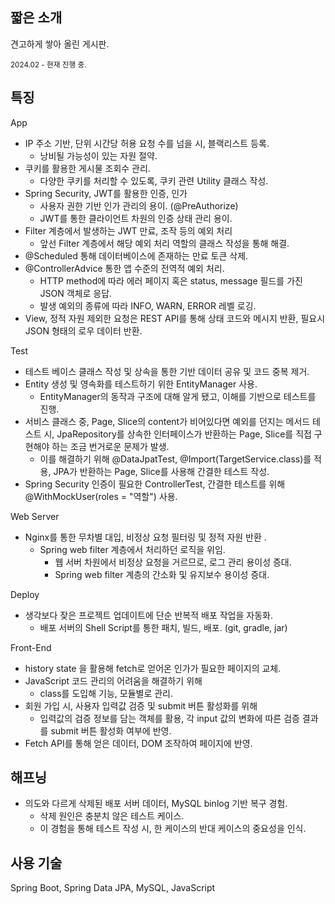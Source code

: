 짧은 소개
---
견고하게 쌓아 올린 게시판.


<sup>2024.02 - 현재 진행 중.</sup>

특징
---

App
* IP 주소 기반, 단위 시간당 허용 요청 수를 넘을 시, 블랙리스트 등록.
  - 낭비될 가능성이 있는 자원 절약.
* 쿠키를 활용한 게시물 조회수 관리.
  - 다양한 쿠키를 처리할 수 있도록, 쿠키 관련 Utility 클래스 작성.
* Spring Security, JWT를 활용한 인증, 인가
  - 사용자 권한 기반 인가 관리의 용이. (@PreAuthorize)
  - JWT를 통한 클라이언트 차원의 인증 상태 관리 용이.
* Filter 계층에서 발생하는 JWT 만료, 조작 등의 예외 처리
   - 앞선 Filter 계층에서 해당 예외 처리 역할의 클래스 작성을 통해 해결.
* @Scheduled 통해 데이터베이스에 존재하는 만료 토큰 삭제.
* @ControllerAdvice 통한 앱 수준의 전역적 예외 처리.
  - HTTP method에 따라 에러 페이지 혹은 status, message 필드를 가진 JSON 객체로 응답.
  - 발생 예외의 종류에 따라 INFO, WARN, ERROR 레벨 로깅.
* View, 정적 자원 제외한 요청은 REST API를 통해 상태 코드와 메시지 반환, 필요시 JSON 형태의 로우 데이터 반환.

Test
* 테스트 베이스 클래스 작성 및 상속을 통한 기반 데이터 공유 및 코드 중복 제거.
* Entity 생성 및 영속화를 테스트하기 위한 EntityManager 사용. 
  - EntityManager의 동작과 구조에 대해 알게 됐고, 이해를 기반으로 테스트를 진행.
* 서비스 클래스 중, Page, Slice의 content가 비어있다면 예외를 던지는 메서드 테스트 시, JpaRepository를 상속한 인터페이스가 반환하는 Page, Slice를 직접 구현해야 하는 조금 번거로운 문제가 발생.
  - 이를 해결하기 위해 @DataJpatTest, @Import(TargetService.class)를 적용, JPA가 반환하는 Page, Slice를 사용해 간결한 테스트 작성.
* Spring Security 인증이 필요한 ControllerTest, 간결한 테스트를 위해 @WithMockUser(roles = "역할") 사용.

Web Server
* Nginx를 통한 무차별 대입, 비정상 요청 필터링 및 정적 자원 반환 .
  - Spring web filter 계층에서 처리하던 로직을 위임.
    - 웹 서버 차원에서 비정상 요청을 거르므로, 로그 관리 용이성 증대.
    - Spring web filter 계층의 간소화 및 유지보수 용이성 증대.

Deploy
* 생각보다 잦은 프로젝트 업데이트에 단순 반복적 배포 작업을 자동화.
  - 배포 서버의 Shell Script를 통한 패치, 빌드, 배포. (git, gradle, jar)

Front-End
* history state 을 활용해 fetch로 얻어온 인가가 필요한 페이지의 교체.
* JavaScript 코드 관리의 어려움을 해결하기 위해
  - class를 도입해 기능, 모듈별로 관리.
* 회원 가입 시, 사용자 입력값 검증 및 submit 버튼 활성화를 위해
  - 입력값의 검증 정보를 담는 객체를 활용, 각 input 값의 변화에 따른 검증 결과를 submit 버튼 활성화 여부에 반영.
* Fetch API를 통해 얻은 데이터, DOM 조작하여 페이지에 반영.

해프닝
---

* 의도와 다르게 삭제된 배포 서버 데이터, MySQL binlog 기반 복구 경험.
  - 삭제 원인은 충분치 않은 테스트 케이스.
  - 이 경험을 통해 테스트 작성 시, 한 케이스의 반대 케이스의 중요성을 인식.

사용 기술
---
Spring Boot, Spring Data JPA, MySQL, JavaScript

